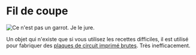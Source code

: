 # Fil de coupe

![Ce n'est pas un garrot. Je le jure.](oredict:opencomputers:materialCuttingWire)

Un objet qui n'existe que si vous utilisez les recettes difficiles, il est utilisé pour fabriquer des [plaques de circuit imprimé brutes](rawCircuitBoard.md). Très inefficacement.

